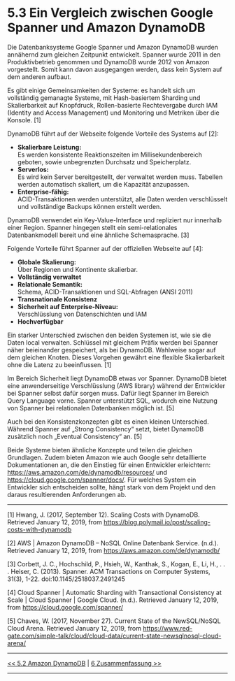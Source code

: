 
# 5.3 Ein Vergleich zwischen Google Spanner und Amazon DynamoDB

Die Datenbanksysteme Google Spanner und Amazon DynamoDB wurden annähernd zum gleichen Zeitpunkt entwickelt. Spanner wurde 2011 in den Produktivbetrieb genommen und DynamoDB wurde 2012 von Amazon vorgestellt. Somit kann davon ausgegangen werden, dass kein System auf dem anderen aufbaut.

Es gibt einige Gemeinsamkeiten der Systeme: es handelt sich um vollständig gemanagte Systeme, mit Hash-basiertem Sharding und Skalierbarkeit auf Knopfdruck, Rollen-basierte Rechtevergabe durch IAM (Identity and Access Management) und Monitoring und Metriken über die Konsole. [1]

DynamoDB führt auf der Webseite folgende Vorteile des Systems auf [2]:

- **Skalierbare Leistung:**  
Es werden konsistente Reaktionszeiten im Millisekundenbereich geboten, sowie unbegrenzten Durchsatz und Speicherplatz.
- **Serverlos:**  
Es wird kein Server bereitgestellt, der verwaltet werden muss. Tabellen werden automatisch skaliert, um die Kapazität anzupassen.
- **Enterprise-fähig:**  
ACID-Transaktionen werden unterstützt, alle Daten werden verschlüsselt und vollständige Backups können erstellt werden.

DynamoDB verwendet ein Key-Value-Interface und repliziert nur innerhalb einer Region. Spanner hingegen stellt ein semi-relationales Datenbankmodell bereit und eine ähnliche Schemasprache. [3]

Folgende Vorteile führt Spanner auf der offiziellen Webseite auf [4]:

- **Globale Skalierung:**  
Über Regionen und Kontinente skalierbar.
- **Vollständig verwaltet**
- **Relationale Semantik:**  
Schema, ACID-Transaktionen und SQL-Abfragen (ANSI 2011)
- **Transnationale Konsistenz**
- **Sicherheit auf Enterprise-Niveau:**  
Verschlüsslung von Datenschichten und IAM
- **Hochverfügbar**

Ein starker Unterschied zwischen den beiden Systemen ist, wie sie die Daten local verwalten. Schlüssel mit gleichem Präfix werden bei Spanner näher beieinander gespeichert, als bei DynamoDB. Wahlweise sogar auf dem gleichen Knoten. Dieses Vorgehen gewährt eine flexible Skalierbarkeit ohne die Latenz zu beeinflussen. [1]

Im Bereich Sicherheit liegt DynamoDB etwas vor Spanner. DynamoDB bietet eine anwenderseitige Verschlüsslung (AWS library) während der Entwickler bei Spanner selbst dafür sorgen muss. Dafür liegt Spanner im Bereich Query Language vorne. Spanner unterstützt SQL, wodurch eine Nutzung von Spanner bei relationalen Datenbanken möglich ist. [5]

Auch bei den Konsistenzkonzepten gibt es einen kleinen Unterschied. Während Spanner auf „Strong Consistency“ setzt, bietet DynamoDB zusätzlich noch „Eventual Consistency“ an. [5]

Beide Systeme bieten ähnliche Konzepte und teilen die gleichen Grundlagen. Zudem bieten Amazon wie auch Google sehr detaillierte Dokumentationen an, die den Einstieg für einen Entwickler erleichtern: https://aws.amazon.com/de/dynamodb/resources/ und https://cloud.google.com/spanner/docs/. Für welches System ein Entwickler sich entscheiden sollte, hängt stark von dem Projekt und den daraus resultierenden Anforderungen ab. 


***
[1] Hwang, J. (2017, September 12). Scaling Costs with DynamoDB. Retrieved January 12, 2019, from https://blog.polymail.io/post/scaling-costs-with-dynamodb

[2] AWS | Amazon DynamoDB – NoSQL Online Datenbank Service. (n.d.). Retrieved January 12, 2019, from https://aws.amazon.com/de/dynamodb/ 

[3] Corbett, J. C., Hochschild, P., Hsieh, W., Kanthak, S., Kogan, E., Li, H., . . . Heiser, C. (2013). Spanner. ACM Transactions on Computer Systems, 31(3), 1-22. doi:10.1145/2518037.2491245

[4] Cloud Spanner | Automatic Sharding with Transactional Consistency at Scale  |  Cloud Spanner  |  Google Cloud. (n.d.). Retrieved January 12, 2019, from https://cloud.google.com/spanner/ 

[5] Chaves, W. (2017, November 27). Current State of the NewSQL/NoSQL Cloud Arena. Retrieved January 12, 2019, from https://www.red-gate.com/simple-talk/cloud/cloud-data/current-state-newsqlnosql-cloud-arena/ 

***

[<< 5.2 Amazon DynamoDB](5_2_Amazon_DynamoDB.md) | [6 Zusammenfassung >>](6_Zusammenfassung.md)

***
